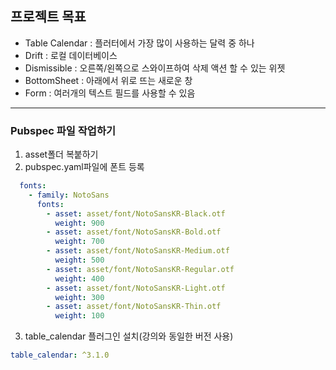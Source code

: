 ## 프로젝트 목표
- Table Calendar : 플러터에서 가장 많이 사용하는 달력 중 하나
- Drift : 로컬 데이터베이스
- Dismissible : 오른쪽/왼쪽으로 스와이프하여 삭제 액션 할 수 있는 위젯
- BottomSheet : 아래에서 위로 뜨는 새로운 창
- Form : 여러개의 텍스트 필드를 사용할 수 있음

----
### Pubspec 파일 작업하기
1. asset폴더 복붙하기
2. pubspec.yaml파일에 폰트 등록
```yaml
  fonts:
    - family: NotoSans
      fonts:
        - asset: asset/font/NotoSansKR-Black.otf
          weight: 900
        - asset: asset/font/NotoSansKR-Bold.otf
          weight: 700
        - asset: asset/font/NotoSansKR-Medium.otf
          weight: 500
        - asset: asset/font/NotoSansKR-Regular.otf
          weight: 400
        - asset: asset/font/NotoSansKR-Light.otf
          weight: 300
        - asset: asset/font/NotoSansKR-Thin.otf
          weight: 100
```
3. table_calendar 플러그인 설치(강의와 동일한 버전 사용)
```yaml
table_calendar: ^3.1.0
```